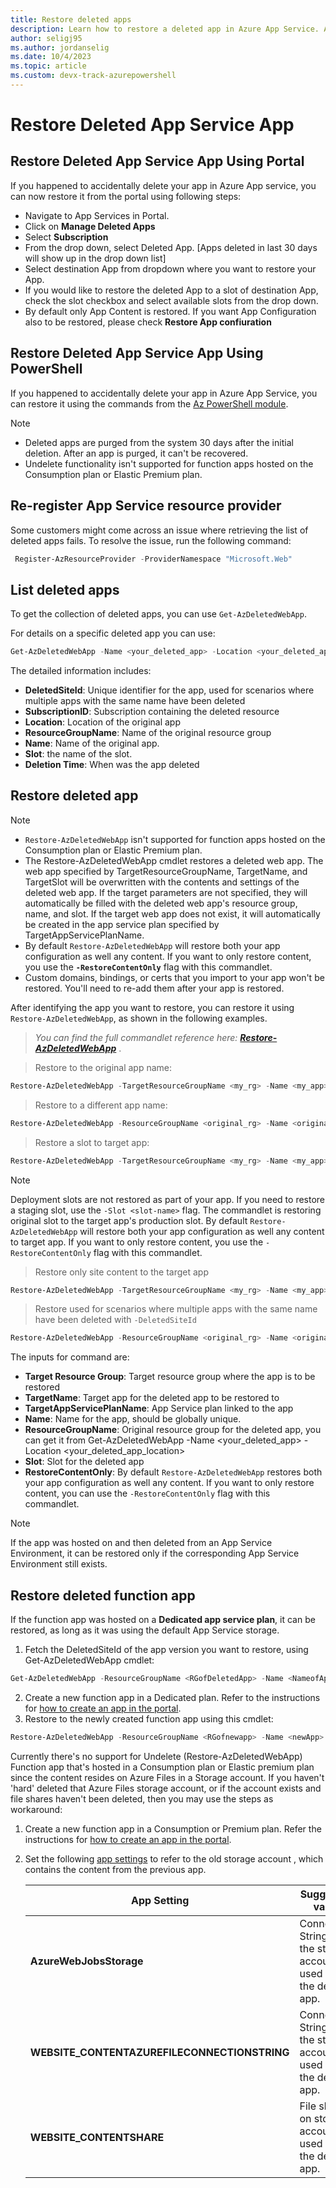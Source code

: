 ```yaml
---
title: Restore deleted apps
description: Learn how to restore a deleted app in Azure App Service. Avoid the headache of an accidentally deleted app.
author: seligj95
ms.author: jordanselig
ms.date: 10/4/2023
ms.topic: article 
ms.custom: devx-track-azurepowershell
---
```

# Restore Deleted App Service App

## Restore Deleted App Service App Using Portal
If you happened to accidentally delete your app in Azure App service, you can now restore it from the portal using following steps:

- Navigate to App Services in Portal.
- Click on **Manage Deleted Apps**
- Select **Subscription**
- From the drop down, select Deleted App. [Apps deleted in last 30 days will show up in the drop down list]
- Select destination App from dropdown where you want to restore your App. 
- If you would like to restore the deleted App to a slot of destination App, check the slot checkbox and select available slots from the drop down.
- By default only App Content is restored. If you want App Configuration also to be restored, please check **Restore App confiuration**

## Restore Deleted App Service App Using PowerShell

If you happened to accidentally delete your app in Azure App Service, you can restore it using the commands from the [Az PowerShell module](/powershell/azure/).

> [!NOTE]
> - Deleted apps are purged from the system 30 days after the initial deletion. After an app is purged, it can't be recovered.
> - Undelete functionality isn't supported for function apps hosted on the Consumption plan or Elastic Premium plan.


## Re-register App Service resource provider

Some customers might come across an issue where retrieving the list of deleted apps fails. To resolve the issue, run the following command:

```powershell
 Register-AzResourceProvider -ProviderNamespace "Microsoft.Web"
```

## List deleted apps

To get the collection of deleted apps, you can use `Get-AzDeletedWebApp`.

For details on a specific deleted app you can use:

```powershell
Get-AzDeletedWebApp -Name <your_deleted_app> -Location <your_deleted_app_location> 
```

The detailed information includes:

- **DeletedSiteId**: Unique identifier for the app, used for scenarios where multiple apps with the same name have been deleted
- **SubscriptionID**: Subscription containing the deleted resource
- **Location**: Location of the original app
- **ResourceGroupName**: Name of the original resource group
- **Name**: Name of the original app.
- **Slot**: the name of the slot.
- **Deletion Time**: When was the app deleted  

## Restore deleted app

>[!NOTE]
>- `Restore-AzDeletedWebApp` isn't supported for function apps hosted on the Consumption plan or Elastic Premium plan.
>- The Restore-AzDeletedWebApp cmdlet restores a deleted web app. The web app specified by TargetResourceGroupName, TargetName, and TargetSlot will be overwritten with the contents and settings of the deleted web app. If the target parameters are not specified, they will automatically be filled with the deleted web app's resource group, name, and slot. If the target web app does not exist, it will automatically be created in the app service plan specified by TargetAppServicePlanName.
>- By default `Restore-AzDeletedWebApp` will restore both your app configuration as well any content. If you want to only restore content, you use the **`-RestoreContentOnly`** flag with this commandlet.
>- Custom domains, bindings, or certs that you import to your app won't be restored. You'll need to re-add them after your app is restored. 


After identifying the app you want to restore, you can restore it using `Restore-AzDeletedWebApp`, as shown in the following examples.
>*You can find the full commandlet reference here: **[Restore-AzDeletedWebApp](/powershell/module/az.websites/restore-azdeletedwebapp)*** .

>Restore to the original app name:
```powershell
Restore-AzDeletedWebApp -TargetResourceGroupName <my_rg> -Name <my_app> -TargetAppServicePlanName <my_asp>
```

>Restore to a different app name:
```powershell
Restore-AzDeletedWebApp -ResourceGroupName <original_rg> -Name <original_app> -TargetResourceGroupName <target_rg> -TargetName <target_app> -TargetAppServicePlanName <target_asp>
```

>Restore a slot to target app:
```powershell
Restore-AzDeletedWebApp -TargetResourceGroupName <my_rg> -Name <my_app> -TargetAppServicePlanName <my_asp> -Slot <original_slot>
```

> [!NOTE]
> Deployment slots are not restored as part of your app. If you need to restore a staging slot, use the `-Slot <slot-name>`  flag.
> The commandlet is restoring original slot to the target app's production slot.
> By default `Restore-AzDeletedWebApp` will restore both your app configuration as well any content to target app. If you want to only restore content, you use the `-RestoreContentOnly` flag with this commandlet.

>Restore only site content to the target app
```powershell
Restore-AzDeletedWebApp -TargetResourceGroupName <my_rg> -Name <my_app> -TargetAppServicePlanName <my_asp> -RestoreContentOnly
```

>Restore used for scenarios where multiple apps with the same name have been deleted with `-DeletedSiteId`
```powershell
Restore-AzDeletedWebApp -ResourceGroupName <original_rg> -Name <original_app> -DeletedId /subscriptions/aaaa0a0a-bb1b-cc2c-dd3d-eeeeee4e4e4e/providers/Microsoft.Web/locations/location/deletedSites/1234 -TargetAppServicePlanName <my_asp>

```

The inputs for command are:

- **Target Resource Group**: Target resource group where the app is to be restored
- **TargetName**: Target app for the deleted app to be restored to
- **TargetAppServicePlanName**: App Service plan linked to the app
- **Name**: Name for the app, should be globally unique.
- **ResourceGroupName**: Original resource group for the deleted app, you can get it from Get-AzDeletedWebApp -Name <your_deleted_app> -Location <your_deleted_app_location> 
- **Slot**: Slot for the deleted app 
- **RestoreContentOnly**: By default `Restore-AzDeletedWebApp` restores both your app configuration as well any content. If you want to only restore content, you can use the `-RestoreContentOnly` flag with this commandlet.

> [!NOTE]
> If the app was hosted on and then deleted from an App Service Environment, it can be restored only if the corresponding App Service Environment still exists.

## Restore deleted function app 

If the function app was hosted on a **Dedicated app service plan**, it can be restored, as long as it was using the default App Service storage.

1. Fetch the DeletedSiteId of the app version you want to restore, using Get-AzDeletedWebApp cmdlet:

```powershell
Get-AzDeletedWebApp -ResourceGroupName <RGofDeletedApp> -Name <NameofApp> 
```
2. Create a new function app in a Dedicated plan. Refer to the instructions for [how to create an app in the portal](../azure-functions/functions-create-function-app-portal.md#create-a-function-app).
3. Restore to the newly created function app using this cmdlet:

```powershell
Restore-AzDeletedWebApp -ResourceGroupName <RGofnewapp> -Name <newApp> -deletedId "/subscriptions/xxxx/providers/Microsoft.Web/locations/xxxx/deletedSites/xxxx"
```

Currently there's no support for Undelete (Restore-AzDeletedWebApp) Function app that's hosted in a Consumption plan or Elastic premium plan since the content resides on Azure Files in a Storage account. If you haven't 'hard' deleted that Azure Files storage account, or if the account exists and file shares haven't been deleted, then you may use the steps as workaround:
 

1. Create a new function app in a Consumption or Premium plan. Refer the instructions for [how to create an app in the portal](../azure-functions/functions-create-function-app-portal.md#create-a-function-app).
2. Set the following [app settings](../azure-functions/functions-how-to-use-azure-function-app-settings.md?tabs=portal#settings) to refer to the old storage account , which contains the content from the previous app.

    | App Setting      | Suggested value  | 
    | ------------ | ---------------- | 
    | **AzureWebJobsStorage** | Connection String for the storage account used by the deleted app. | 
    | **WEBSITE_CONTENTAZUREFILECONNECTIONSTRING** | Connection String for the storage account used by the deleted app. | 
    | **WEBSITE_CONTENTSHARE** | File share on storage account used by the deleted app. | 
